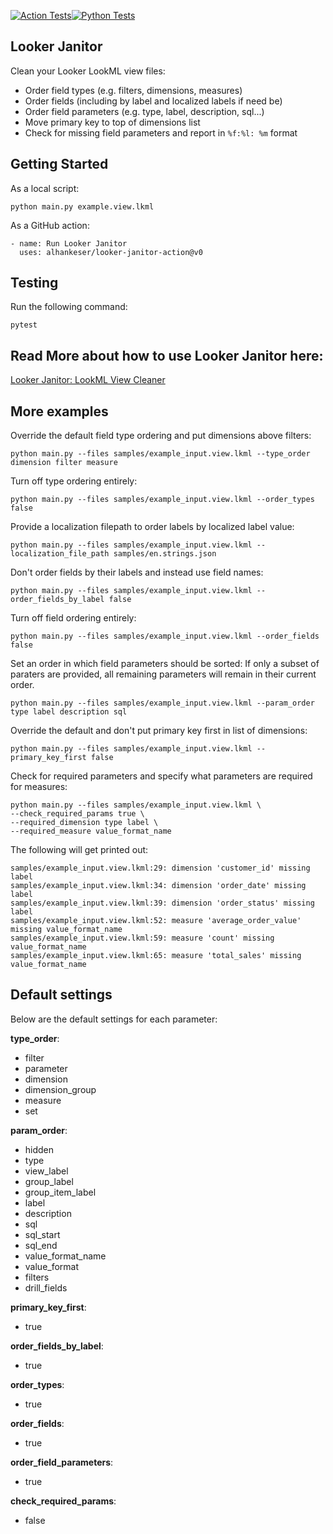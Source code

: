 [![Action Tests](https://github.com/alhankeser/looker-janitor/actions/workflows/action_tests.yml/badge.svg)](https://github.com/alhankeser/looker-janitor/actions/workflows/action_tests.yml)[![Python Tests](https://github.com/alhankeser/looker-janitor/actions/workflows/tests.yml/badge.svg)](https://github.com/alhankeser/looker-janitor/actions/workflows/tests.yml)

## Looker Janitor
Clean your Looker LookML view files:
- Order field types (e.g. filters, dimensions, measures)
- Order fields (including by label and localized labels if need be)
- Order field parameters (e.g. type, label, description, sql...)
- Move primary key to top of dimensions list
- Check for missing field parameters and report in `%f:%l: %m` format

## Getting Started

As a local script:
```shell
python main.py example.view.lkml
```

As a GitHub action:
```shell
- name: Run Looker Janitor
  uses: alhankeser/looker-janitor-action@v0
```

## Testing

Run the following command:
```
pytest
```

## Read More about how to use Looker Janitor here:
[Looker Janitor: LookML View Cleaner](https://github.com/marketplace/actions/looker-janitor-lookml-view-cleaner)

## More examples

Override the default field type ordering and put dimensions above filters:
```shell
python main.py --files samples/example_input.view.lkml --type_order dimension filter measure 
```

Turn off type ordering entirely:
```shell
python main.py --files samples/example_input.view.lkml --order_types false
```

Provide a localization filepath to order labels by localized label value:
```shell
python main.py --files samples/example_input.view.lkml --localization_file_path samples/en.strings.json
```

Don't order fields by their labels and instead use field names:
```shell
python main.py --files samples/example_input.view.lkml --order_fields_by_label false
```

Turn off field ordering entirely:
```shell
python main.py --files samples/example_input.view.lkml --order_fields false
```

Set an order in which field parameters should be sorted:
If only a subset of paraters are provided, all remaining parameters will remain in their current order.
```shell
python main.py --files samples/example_input.view.lkml --param_order type label description sql
```

Override the default and don't put primary key first in list of dimensions:
```shell
python main.py --files samples/example_input.view.lkml --primary_key_first false  
```

Check for required parameters and specify what parameters are required for measures:
```shell
python main.py --files samples/example_input.view.lkml \
--check_required_params true \
--required_dimension type label \
--required_measure value_format_name
```
The following will get printed out:
```
samples/example_input.view.lkml:29: dimension 'customer_id' missing label
samples/example_input.view.lkml:34: dimension 'order_date' missing label
samples/example_input.view.lkml:39: dimension 'order_status' missing label
samples/example_input.view.lkml:52: measure 'average_order_value' missing value_format_name
samples/example_input.view.lkml:59: measure 'count' missing value_format_name
samples/example_input.view.lkml:65: measure 'total_sales' missing value_format_name
```

## Default settings

Below are the default settings for each parameter:

**type_order**:
- filter
- parameter
- dimension
- dimension_group
- measure
- set

**param_order**:
- hidden
- type
- view_label
- group_label
- group_item_label
- label
- description
- sql
- sql_start
- sql_end
- value_format_name
- value_format
- filters
- drill_fields

**primary_key_first**:
- true

**order_fields_by_label**:
- true

**order_types**:
- true

**order_fields**:
- true

**order_field_parameters**:
- true

**check_required_params**:
- false
